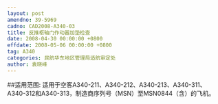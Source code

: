 ```yaml
---
layout: post
amendno: 39-5969
cadno: CAD2008-A340-03
title: 反推枢轴门作动器加垫检查
date: 2008-04-30 00:00:00 +0800
effdate: 2008-05-06 00:00:00 +0800
tag: A340
categories: 民航华东地区管理局适航审定处
author: 袁晓峰
---
```


##适用范围:
适用于空客A340-211、A340-212、A340-213、A340-311、A340-312和A340-313，制造商序列号（MSN）至MSN0844（含）的飞机。


